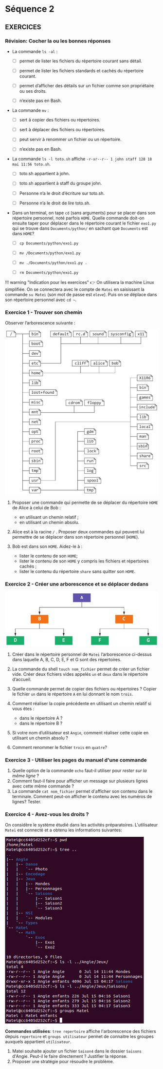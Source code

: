 Séquence 2
==========

## EXERCICES

### Révision: Cocher la ou les bonnes réponses

* La commande `ls -al` :

   * [ ] permet de lister les fichiers du répertoire courant sans détail.
   * [ ] permet de lister les fichiers standards et cachés du répertoire courant.
   * [ ] permet d’afficher des détails sur un fichier comme son propriétaire ou ses droits.
   * [ ] n’existe pas en Bash.


* La commande `mv` :

   * [ ] sert à copier des fichiers ou répertoires.
   * [ ] sert à déplacer des fichiers ou répertoires.
   * [ ] peut servir à renommer un fichier ou un répertoire.
   * [ ] n’existe pas en Bash.


* La commande `ls -l toto.sh` affiche `-r-xr--r-- 1 john staff 128 18 mai 11:56 toto.sh`.  

   * [ ] toto.sh appartient à john.
   * [ ] toto.sh appartient à staff du groupe john.
   * [ ] Personne n’a le droit d’écriture sur toto.sh.
   * [ ] Personne n’a le droit de lire toto.sh.


* Dans un terminal, on tape `cd` (sans arguments) pour se placer dans son répertoire personnel, noté parfois `HOME`. Quelle commande doit-on ensuite taper pour déplacer dans le répertoire courant le fichier `exo1.py` qui se trouve dans `Documents/python/` en sachant que `Documents` est dans `HOME`?

   * [ ] `cp Documents/python/exo1.py`
   * [ ] `mv /Documents/python/exo1.py`
   * [ ] `mv ./Documents/python/exo1.py .`
   * [ ] `rm Documents/python/exo1.py`


!!! warning "Indication pour les exercices" 
    👉 On utilisera la machine Linux simplifiée. On se connectera avec le compte de `Matei` en saisissant la commande `su Matei` (son mot de passe est `eleve`). Puis on se déplace dans son répertoire personnel avec `cd ~`.

### Exercice 1 - Trouver son chemin

Observer l’arborescence suivante :  

![structure1](img/structure2.png)

1. Proposer une commande qui permette de se déplacer du répertoire `HOME` de Alice à celui de Bob :

    * en utilisant un chemin relatif ;
    * en utilisant un chemin absolu.

2. Alice est à la racine `/` . Proposer deux commandes qui peuvent lui permettre de se déplacer dans son répertoire personnel (`HOME`).


3. Bob est dans son `HOME`. Aidez-le à :

    * lister le contenu de son `HOME`;
    * lister le contenu de son `HOME` y compris les fichiers et répertoires cachés ;
    * lister le contenu du répertoire `share` sans quitter son `HOME`.

### Exercice 2 - Créer une arborescence et se déplacer dedans

![structure](img/structure3.png)

1. Créer dans le répertoire personnel de `Matei` l’arborescence ci-dessus dans laquelle A, B, C, D, E, F et G sont des répertoires.

2. La commande du shell `touch nom_fichier` permet de créer un fichier vide. Créer deux fichiers vides appelés `un` et `deux` dans le répertoire d’accueil.

3. Quelle commande permet de copier des fichiers ou répertoires ? Copier le fichier `un` dans le répertoire `A` en lui donnant le nom `trois`.

4. Comment réaliser la copie précédente en utilisant un chemin relatif si vous êtes :

    * dans le répertoire A ?
    * dans le répertoire B ?
    
5. Si votre nom d’utilisateur est `Angie`, comment réaliser cette copie en utilisant un chemin absolu ?

6. Comment renommer le fichier `trois` en `quatre`?

### Exercice 3 - Utiliser les pages du manuel d'une commande

1. Quelle option de la commande `echo` faut-il utiliser pour *rester sur la même ligne* ?
2. Comment faut-il faire pour afficher un message sur plusieurs lignes avec cette même commande ?
3. La commande `cat nom_fichier` permet d'afficher son contenu dans le terminale. Comment peut-on afficher le contenu avec les numéros de lignes? Tester.

### Exercice 4 - Avez-vous les droits ? 

On considère le système étudié dans les activités préparatoires. L'utilisateur `Matei` est connecté et a obtenu les informations suivantes:  

![exo4](img/ex4.png)

**Commandes utilisées**: `tree repertoire` affiche l'arborescence des fichiers depuis `repertoire` et `groups utilisateur` permet de connaitre les groupes auxquels appartient `utilisateur`.

  
1. Matei souhaite ajouter un fichier `Saison4` dans le dossier `Saisons` d'Angie. Peut-il le faire directement ? Justifier la réponse.
2. Proposer une stratégie pour résoudre le problème.


